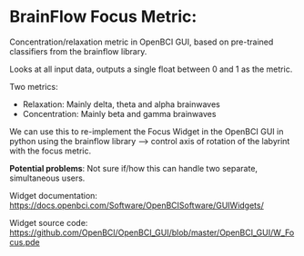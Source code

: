 # BrainFlow Focus Metric: 

Concentration/relaxation metric in OpenBCI GUI, based on pre-trained
classifiers from the brainflow library.
	
Looks at all input data, outputs a single float between 0 and 1 as the metric.

Two metrics:
 - Relaxation: Mainly delta, theta and alpha brainwaves
 - Concentration: Mainly beta and gamma brainwaves

We can use this to re-implement the Focus Widget in the OpenBCI GUI in python 
using the brainflow library --> control axis of rotation of the labyrint with 
the focus metric.

**Potential problems**: Not sure if/how this can handle two separate, simultaneous users.

Widget documentation: https://docs.openbci.com/Software/OpenBCISoftware/GUIWidgets/	
	
Widget source code: https://github.com/OpenBCI/OpenBCI_GUI/blob/master/OpenBCI_GUI/W_Focus.pde

